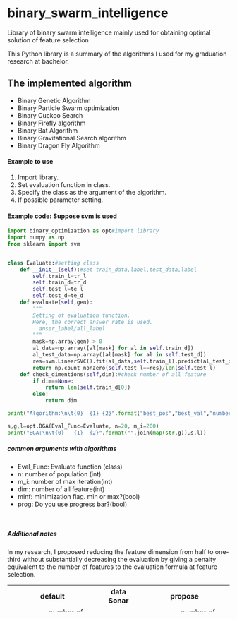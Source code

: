 # binary_swarm_intelligence
 Library of binary swarm intelligence mainly used for obtaining optimal solution of feature selection

This Python library is a summary of the algorithms I used for my graduation research at bachelor.


## The implemented algorithm
* Binary Genetic Algorithm
* Binary Particle Swarm optimization
* Binary Cuckoo Search
* Binary Firefly algorithm
* Binary Bat Algorithm
* Binary Gravitational Search algorithm
* Binary Dragon Fly Algorithm

#### Example to use
1. Import library.
2. Set evaluation function in class.
3. Specify the class as the argument of the algorithm.
4. If possible parameter setting.

#### Example code: Suppose svm is used
```python
import binary_optimization as opt#import library
import numpy as np
from sklearn import svm


class Evaluate:#setting class
    def __init__(self):#set train_data,label,test_data,label
        self.train_l=tr_l
        self.train_d=tr_d
        self.test_l=te_l
        self.test_d=te_d
    def evaluate(self,gen):
        """
        Setting of evaluation function.
        Here, the correct answer rate is used.
          anser_label/all_label
        """
        mask=np.array(gen) > 0
        al_data=np.array([al[mask] for al in self.train_d])
        al_test_data=np.array([al[mask] for al in self.test_d])
        res=svm.LinearSVC().fit(al_data,self.train_l).predict(al_test_data)
        return np.count_nonzero(self.test_l==res)/len(self.test_l)
    def check_dimentions(self,dim):#check number of all feature
        if dim==None:
            return len(self.train_d[0])
        else:
            return dim

print("Algorithm:\n\t{0}  {1} {2}".format("best_pos","best_val","number_of_1s"))

s,g,l=opt.BGA(Eval_Func=Evaluate, n=20, m_i=200)
print("BGA:\n\t{0}   {1}  {2}".format("".join(map(str,g)),s,l))

```

##### common arguments with algorithms
* Eval_Func: Evaluate function (class)
* n: number of population (int)
* m_i:  number of max iteration(int)
* dim: number of all feature(int)
* minf: minimization flag. min or max?(bool)
* prog: Do you use progress bar?(bool)<p>
<br><p>

##### Additional notes
In my research, I proposed reducing the feature dimension from half to one-third without substantially decreasing the evaluation by giving a penalty equivalent to the number of features to the evaluation formula at feature selection.

<html>

<table width=600 height=60>
<tr align="center" >
  <th align="center" colspan=2> default </th>
  <th align="center">data Sonar</th>
  <th align="center" colspan=2 > propose </th>
</tr>
<tr>
  <td>accuracy</td>
  <td>number of feature</td>
  <td>algorithm</td>
  <td>accuracy</td>
  <td>number of feature</td>
</tr>
<tr align="center" >
  <td>0.84656</td>
  <td>32.48</td>
  <td>BGA</td>
  <td>0.84072</td>
  <td>21.22</td>
</tr>
<tr align="center" >
  <td>0.88000</td>
  <td>31.35</td>
  <td>BPSO</td>
  <td>0.88296</td>
  <td>18.40</td>
</tr>
<tr align="center" >
  <td>0.84400</td>
  <td>37.83</td>
  <td>BCS</td>
  <td>0.83456</td>
  <td>30.83</td>
</tr>
<tr align="center" >
  <td>0.83512</td>
  <td>18.73</td>
  <td>BFFA</td>
  <td>0.82480</td>
  <td>9.53</td>
</tr>
<tr align="center" >
  <td>0.88224</td>
  <td>30.24</td>
  <td>BBA</td>
  <td>0.84472</td>
  <td>18.16</td>
</tr>
<tr align="center" >
  <td>0.84136</td>
  <td>31.41</td>
  <td>BGSA</td>
  <td>0.82712</td>
  <td>22.68</td>
</tr>

<tr align="center" >
  <td>0.86624</td>
  <td>30.77</td>
  <td>BDFA</td>
  <td>0.86704</td>
  <td>20.08</td>
</tr>
</table>

</html>
